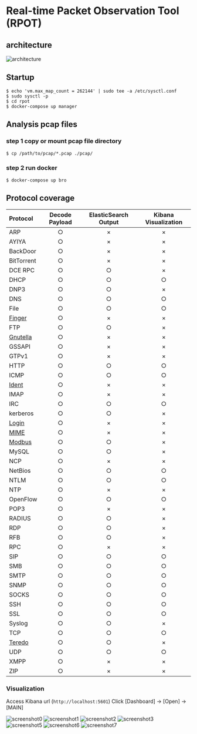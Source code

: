 # Real-time Packet Observation Tool (RPOT)

## architecture
![architecture](https://github.com/tatsu-i/rpot/raw/master/screenshot/architecture.png "architecture")


## Startup
```
$ echo 'vm.max_map_count = 262144' | sudo tee -a /etc/sysctl.conf
$ sudo sysctl -p
$ cd rpot
$ docker-compose up manager
```

## Analysis pcap files
### step 1 copy or mount pcap file directory
```
$ cp /path/to/pcap/*.pcap ./pcap/
```

### step 2 run docker 
```
$ docker-compose up bro
```

## Protocol coverage

| Protocol | Decode Payload |  ElasticSearch Output | Kibana Visualization |
| :--- | :---: | :---: | :---:|
| ARP  | ○ | × | × | 
| AYIYA  | ○ | × | × | 
| BackDoor |○ | × | × | 
| BitTorrent |○ | × | × | 
| DCE RPC  | ○ | ○ | × | 
| DHCP  | ○ | ○ | ○ | 
| DNP3  | ○ | ○ | × | 
| DNS  | ○ | ○ | ○ | 
| File  | ○ | ○ | ○ | 
| [Finger](https://en.wikipedia.org/wiki/Finger_protocol)  | ○ | × | × | 
| FTP  | ○ | ○ | × | 
| [Gnutella](http://en.wikipedia.org/wiki/Gnutella) | ○ | × | × | 
| GSSAPI | ○ | × | × | 
| GTPv1 | ○ | × | × | 
| HTTP | ○ | ○ | ○ | 
| ICMP | ○ | ○ | ○ | 
| [Ident](http://en.wikipedia.org/wiki/ident_protocol) | ○ | × | × | 
| IMAP | ○ | × | × | 
| IRC | ○ | ○ | ○ | 
| kerberos | ○ | ○ | × | 
| [Login](https://tools.ietf.org/html/rfc1258.html) | ○ | × | × | 
| [MIME](http://en.wikipedia.org/wiki/MIME) | ○ | × | × | 
| [Modbus](https://en.wikipedia.org/wiki/Modbus) | ○ | ○ | × | 
| MySQL | ○ | ○ | × | 
| NCP | ○ | × | × | 
| NetBios | ○ | ○ | ○ | 
| NTLM | ○ | ○ | ○ | 
| NTP | ○ | × | × | 
| OpenFlow | ○ | ○ | ○ | 
| POP3 | ○ | × | × | 
| RADIUS | ○ | ○ | × | 
| RDP | ○ | ○ | × | 
| RFB | ○ | ○ | × | 
| RPC | ○ | × | × | 
| SIP | ○ | ○ | ○ | 
| SMB | ○ | ○ | ○ | 
| SMTP | ○ | ○ | ○ | 
| SNMP | ○ | ○ | ○ | 
| SOCKS | ○ | ○ | ○ | 
| SSH | ○ | ○ | ○ | 
| SSL | ○ | ○ | ○ | 
| Syslog | ○ | ○ | × | 
| TCP | ○ | ○ | ○ | 
| [Teredo](https://tools.ietf.org/html/rfc4380.html) | ○ | ○ | × | 
| UDP | ○ | ○ | ○ | 
| XMPP | ○ | × | × | 
| ZIP | ○ | × | × | 

### Visualization

Access Kibana url (``http://localhost:5601``)
Click [Dashboard] -> [Open] -> [MAIN]

![screenshot0](https://github.com/tatsu-i/rpot/raw/master/screenshot/screenshot0.png "overview")
![screenshot1](https://github.com/tatsu-i/rpot/raw/master/screenshot/screenshot1.png "HTTP")
![screenshot2](https://github.com/tatsu-i/rpot/raw/master/screenshot/screenshot2.png "Intelligence")
![screenshot3](https://github.com/tatsu-i/rpot/raw/master/screenshot/screenshot3.png "Connection")
![screenshot5](https://github.com/tatsu-i/rpot/raw/master/screenshot/screenshot5.png "Files")
![screenshot6](https://github.com/tatsu-i/rpot/raw/master/screenshot/screenshot6.png "Suricata")
![screenshot7](https://github.com/tatsu-i/rpot/raw/master/screenshot/screenshot7.png "SSL")
